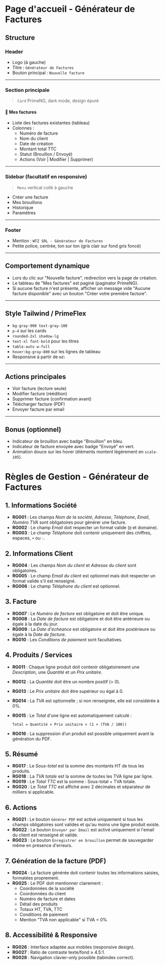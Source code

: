 # Page d'accueil - Générateur de Factures

## Structure

### Header
- Logo (à gauche)
- Titre : `Générateur de Factures`
- Bouton principal : `Nouvelle facture`

---

### Section principale

> `Card` PrimeNG, dark mode, design épuré

#### 📄 Mes factures
- Liste des factures existantes (tableau)
- Colonnes :
  - Numéro de facture
  - Nom du client
  - Date de création
  - Montant total TTC
  - Statut (Brouillon / Envoyé)
  - Actions (Voir | Modifier | Supprimer)

---

### Sidebar (facultatif en responsive)

> `Menu` vertical collé à gauche

- Créer une facture
- Mes brouillons
- Historique
- Paramètres

---

### Footer

- Mention : `WTZ SRL - Générateur de Factures`
- Petite police, centrée, ton sur ton (gris clair sur fond gris foncé)

---

## Comportement dynamique

- Lors du clic sur "Nouvelle facture", redirection vers la page de création.
- Le tableau de "Mes factures" est paginé (paginator PrimeNG).
- Si aucune facture n'est présente, afficher un message vide "Aucune facture disponible" avec un bouton "Créer votre première facture".

---

## Style Tailwind / PrimeFlex

- `bg-gray-900 text-gray-100`
- `p-4` sur les cards
- `rounded-2xl shadow-lg`
- `text-xl font-bold` pour les titres
- `table-auto w-full`
- `hover:bg-gray-800` sur les lignes de tableau
- Responsive à partir de `md:`

---

## Actions principales

- Voir facture (lecture seule)
- Modifier facture (réédition)
- Supprimer facture (confirmation avant)
- Télécharger facture (PDF)
- Envoyer facture par email

---

## Bonus (optionnel)

- Indicateur de brouillon avec badge "Brouillon" en bleu.
- Indicateur de facture envoyée avec badge "Envoyé" en vert.
- Animation douce sur les hover (éléments montent légèrement en `scale-105`).




# Règles de Gestion - Générateur de Factures

## 1. Informations Société

- **RG001** : Les champs *Nom de la société*, *Adresse*, *Téléphone*, *Email*, *Numéro TVA* sont obligatoires pour générer une facture.
- **RG002** : Le champ *Email* doit respecter un format valide (`@` et domaine).
- **RG003** : Le champ *Téléphone* doit contenir uniquement des chiffres, espaces, `+` ou `-`.

## 2. Informations Client

- **RG004** : Les champs *Nom du client* et *Adresse du client* sont obligatoires.
- **RG005** : Le champ *Email du client* est optionnel mais doit respecter un format valide s'il est renseigné.
- **RG006** : Le champ *Téléphone du client* est optionnel.

## 3. Facture

- **RG007** : Le *Numéro de facture* est obligatoire et doit être unique.
- **RG008** : La *Date de facture* est obligatoire et doit être antérieure ou égale à la date du jour.
- **RG009** : La *Date d'échéance* est obligatoire et doit être postérieure ou égale à la *Date de facture*.
- **RG010** : Les *Conditions de paiement* sont facultatives.

## 4. Produits / Services

- **RG011** : Chaque ligne produit doit contenir obligatoirement une *Description*, une *Quantité* et un *Prix unitaire*.
- **RG012** : La *Quantité* doit être un nombre positif (> 0).
- **RG013** : Le *Prix unitaire* doit être supérieur ou égal à 0.
- **RG014** : La *TVA* est optionnelle ; si non renseignée, elle est considérée à 0%.
- **RG015** : Le *Total* d'une ligne est automatiquement calculé :

  ```
  Total = Quantité × Prix unitaire × (1 + (TVA / 100))
  ```

- **RG016** : La suppression d’un produit est possible uniquement avant la génération du PDF.

## 5. Résumé

- **RG017** : Le *Sous-total* est la somme des montants HT de tous les produits.
- **RG018** : La *TVA totale* est la somme de toutes les TVA ligne par ligne.
- **RG019** : Le *Total TTC* est la somme : Sous-total + TVA totale.
- **RG020** : Le *Total TTC* est affiché avec 2 décimales et séparateur de milliers si applicable.

## 6. Actions

- **RG021** : Le bouton `Générer PDF` est activé uniquement si tous les champs obligatoires sont valides et qu'au moins une ligne produit existe.
- **RG022** : Le bouton `Envoyer par Email` est activé uniquement si l'email du client est renseigné et valide.
- **RG023** : Le bouton `Enregistrer en brouillon` permet de sauvegarder même en présence d'erreurs.

## 7. Génération de la facture (PDF)

- **RG024** : La facture générée doit contenir toutes les informations saisies, formatées proprement.
- **RG025** : Le PDF doit mentionner clairement :
  - Coordonnées de la société
  - Coordonnées du client
  - Numéro de facture et dates
  - Détail des produits
  - Totaux HT, TVA, TTC
  - Conditions de paiement
  - Mention "TVA non applicable" si TVA = 0%

## 8. Accessibilité & Responsive

- **RG026** : Interface adaptée aux mobiles (responsive design).
- **RG027** : Ratio de contraste texte/fond ≥ 4.5:1.
- **RG028** : Navigation clavier-only possible (tabindex correct).

